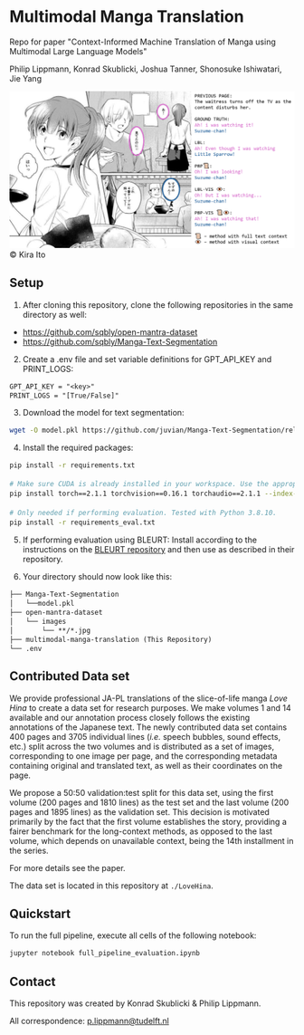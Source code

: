 # Multimodal Manga Translation
Repo for paper "Context-Informed Machine Translation of Manga using Multimodal Large Language Models"

Philip Lippmann, Konrad Skublicki, Joshua Tanner, Shonosuke Ishiwatari, Jie Yang

![manga image](assets/modality_comparison_short.png)
&copy; Kira Ito


## Setup
1. After cloning this repository, clone the following repositories in the same directory as well:
- https://github.com/sqbly/open-mantra-dataset
- https://github.com/sqbly/Manga-Text-Segmentation

2. Create a .env file and set variable definitions for GPT_API_KEY and PRINT_LOGS:
```
GPT_API_KEY = "<key>"
PRINT_LOGS = "[True/False]"
```

3. Download the model for text segmentation:
```bash
wget -O model.pkl https://github.com/juvian/Manga-Text-Segmentation/releases/download/v1.0/fold.0.-.final.refined.model.2.pkl
```

4. Install the required packages:
```bash
pip install -r requirements.txt

# Make sure CUDA is already installed in your workspace. Use the appropriate PyTorch version.
pip install torch==2.1.1 torchvision==0.16.1 torchaudio==2.1.1 --index-url https://download.pytorch.org/whl/cu118

# Only needed if performing evaluation. Tested with Python 3.8.10.
pip install -r requirements_eval.txt
```

5. If performing evaluation using BLEURT:
Install according to the instructions on the [BLEURT repository](https://github.com/google-research/bleurt) and then use as described in their repository.

6. Your directory should now look like this:
```
├── Manga-Text-Segmentation
│   └──model.pkl
├── open-mantra-dataset
│   └── images
│       └── **/*.jpg
├── multimodal-manga-translation (This Repository)
└── .env
```

## Contributed Data set
We provide professional JA-PL translations of the slice-of-life manga *Love Hina* to create a data set for research purposes. We make volumes 1 and 14 available and our annotation process closely follows the existing annotations of the Japanese text. The newly contributed data set contains 400 pages and 3705 individual lines (*i.e.* speech bubbles, sound effects, etc.) split across the two volumes and is distributed as a set of images, corresponding to one image per page, and the corresponding metadata containing original and translated text, as well as their coordinates on the page.

We propose a 50:50 validation:test split for this data set, using the first volume (200 pages and 1810 lines) as the test set and the last volume (200 pages and 1895 lines) as the validation set. This decision is motivated primarily by the fact that the first volume establishes the story, providing a fairer benchmark for the long-context methods, as opposed to the last volume, which depends on unavailable context, being the 14th installment in the series.

For more details see the paper.

The data set is located in this repository at ```./LoveHina```.

## Quickstart
To run the full pipeline, execute all cells of the following notebook:
```bash
jupyter notebook full_pipeline_evaluation.ipynb
```

## Contact
This repository was created by Konrad Skublicki & Philip Lippmann. 

All correspondence: p.lippmann@tudelft.nl
